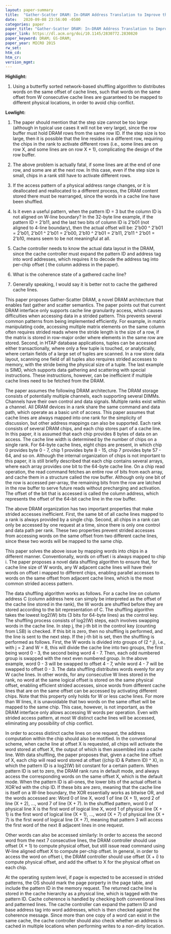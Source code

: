 ```yaml
---
layout: paper-summary
title:  "Gather-Scatter DRAM: In-DRAM Address Translation to Improve the Spatial Locality of Non-unit Strided Accesses"
date:   2020-09-08 23:56:00 -0500
categories: paper
paper_title: "Gather-Scatter DRAM: In-DRAM Address Translation to Improve the Spatial Locality of Non-unit Strided Accesses"
paper_link: https://dl.acm.org/doi/10.1145/2830772.2830820
paper_keyword: DRAM; GS-DRAM; 
paper_year: MICRO 2015
rw_set:
htm_cd:
htm_cr:
version_mgmt:
---
```


**Highlight:**

1. Using a butterfly sorted network-based shuffling algorithm to distributes words on the same offset of cache lines,
   such that words on the same offset from W consecutive cache lines are guaranteed to be mapped to different physical
   locations, in order to avoid chip conflict.



**Lowlight:**

1. The paper should mention that the step size cannot be too large (although in typical use cases it will not be
   very large), since the row buffer must hold DRAM rows from the same row ID. If the step size is too large,
   then it is possible that the line resides in a different row, requiring the chips in the rank to activate different
   rows (i.e., some lines are on row X, and some lines are on row X + 1), complicating the design of the row buffer.

2. The above problem is actually fatal, if some lines are at the end of one row, and some are at the next row. In this
   case, even if the step size is small, chips in a rank still have to activate different rows.

3. If the access pattern of a physical address range changes, or it is deallocated and reallocated to a different process,
   the DRAM content stored there must be rearranged, since the words in a cache line have been shuffled.

4. Is it even a useful pattern, when the pattern ID = 3 but the column ID is not aligned on W-line boundary?
   In the 32-byte line example, if the pattern ID = 2'b11, and the last two bits of column ID is 2'b01 
   (not aligned to 4-line boundary), then the actual offset will be:
   2'b00 ^ 2'b01 = 2'b01, 2'b01 ^ 2'b01 = 2'b00, 2'b10 ^ 2'b01 = 2'b11, 2'b11 ^ 2'b01 = 2'b10,
   means seem to be not meaningful at all.

5. Cache controller needs to know the actual data layout in the DRAM, since the cache controller must expand the 
   pattern ID and address tag into word addresses, which requires it to decode the address tag into per-chip offset (
   the column address in the paper).

6. What is the coherence state of a gathered cache line?

7. Generally speaking, I would say it is better not to cache the gathered cache lines.

This paper proposes Gather-Scatter DRAM, a novel DRAM architecture that enables fast gather and scatter semantics.
The paper points out that current DRAM interface only supports cache line granularity access, which causes difficulties
when accessing data in a strided pattern. This prevents several common patterns from being implemented efficiently.
For example, in matrix manipulating code, accessing multiple matrix elements on the same column often requires strided 
reads where the stride length is the size of a row, if the matrix is stored in row-major order where elements in the 
same row are stored. Second, in HTAP database applications, tuples can be accessed either transactionally,
where only a few tuple is touched, or analytically, where certain fields of a large set of tuples are scanned. In a row 
store data layout, scanning one field of all tuples also rerquires strided accesses to memory, with the stride being the 
physical size of a tuple. 
The last example is SIMD, which supports data gathering and scattering with special instructions. These instructions,
however, can be inefficient if multiple cache lines need to be fetched from the DRAM.

The paper assumes the following DRAM architecture. The DRAM storage consists of potentially multiple channels,
each supporting several DIMMs. Channels have their own control and data signals. Multiple ranks exist within a channel.
All DRAM devices in a rank share the same command and data path, which operate as a basic unit of access.
This paper assumes that cache lines are always mapped into one rank for the simplicity of discussion, but other address
mappings can also be supported.
Each rank consists of several DRAM chips, and each chip stores part of a cache line. In this paper, it is assumed that
each chip provides 8 bytes of data on an access. The cache line width is determined by the number of chips on a single 
rank. For 64-byte cache lines, eight chips are present, in which chip 0 provides byte 0 - 7, chip 1 provides byte 8 - 15,
chip 7 provides byte 57 - 64, and so on. 
Although the internal organization of chips is not important to this paper, it is still briefly described that each
chip contains several arrays, where each array provides one bit to the 64-byte cache line.
On a chip read operation, the read command fetches an entire row of bits from each array, and cache them in a structure
called the row buffer. Although only one bit of the row is accessed per-array, the remaining bits from the row are latched
in the row buffer to serve future reads without precharging and activation. The offset of the bit that is accessed is 
called the column address, which represents the offset of the 64-bit cache line in the row buffer.

The above DRAM organization has two important properties that make strided accesses inefficient. 
First, the same bit of all cache lines mapped to a rank is always provided by a single chip. Second, all chips in a rank 
can only be accessed by one request at a time, since there is only one control and data path per rank. 
These two properties prevent strided accesses from accessing words on the same offset from two different cache lines,
since these two words will be mapped to the same chip.

This paper solves the above issue by mapping words into chips in a different manner. Conventionally, words on offset i
is always mapped to chip i. The paper proposes a novel data shuffling algorithm to ensure that, for cache line size 
of W words, any W adjacent cache lines will have their words on offset i mapped to different chips, enabling parallel
accesses to words on the same offset from adjacent cache lines, which is the most common strided access pattern.

The data shuffling algorithm works as follows. For a cache line on column address C (column address here can simply be 
interpreted as the offset of the cache line stored in the rank), the W words are shuffled before they are stored according
to the bit representation of C. The shuffling algorithm takes the lowest log2(W) bits (3 bits for 64-byte lines) as the 
control key. The shuffling process consists of log2(W) steps, each involves swapping words in the cache line. 
In step j, the j-th bit in the control key (counting from LSB) is checked. If this bit is zero, then no shuffling is 
performed, and the line is sent to the next step. If the j-th bit is set, then the shuffling is performed as follows.
First, the W words is divided into groups of (2 ^ j), i.e., with j = 2 and W = 8, this will divide the cache line into
two groups, the first being word 0 - 3, the second being word 4 - 7. Then, each odd numbered group is swapped with the 
next even numbered group. In the above example, word 0 - 3 will be swapped to offset 4 - 7, while word 4 - 7 will be 
swapped to offset 0 - 3.
The data shuffling distributes words evenly for any W cache lines. In other words, for any consecutive W lines stored
in the rank, no word at the same logical offset is stored on the same physical offset, enabling efficient strided accesses,
since words from different cache lines that are on the same offset can be accessed by activating different chips.
Note that this property only holds for W or less cache lines. For more than W lines, it is unavoidable that two words
on the same offset will be mapped to the same chip. This case, however, is not important, as the DRAM interface only
allows accessing W words per operation. Even with strided access pattern, at most W distinct cache lines will be 
accessed, eliminating any possibility of chip conflict.

In order to access distinct cache lines on one request, the address computation within the chip should also be motified.
In the conventional scheme, when cache line at offset X is requested, all chips will activate the word stored at offset X,
the output of which is then assembled into a cache line.
With data shuffling, the paper proposes that, given a cache line offset of X, each chip will read word stored at offset
((chip ID & Pattern ID) ^ X), in which the pattern ID is a log2(W) bit constant for a certain pattern. When pattern ID
is set to zero, the DRAM rank runs in default mode, and always access the corresponding words on the same offset X, which
is the default mode.
When the pattern ID is all-ones, the lower bits of the actual offset is XOR'ed with the chip ID. If these bits are zero, 
meaning that the cache line is itself on a W-line boundary, the XOR essentially works as bitwise OR, and the words accessed 
are: Word 0 of line X, word 1 of line (X + 1), word 2 of line (X + 2), ..., word 7 of line (X + 7). 
In the shuffled pattern, word 0 of physical line X is the first word of logical line X, word 1 of physical line (X + 1)
is the first word of logical line (X + 1), ..., word (X + 7) of physical line (X + 7) is the first word of logical line (X + 7),
meaning that pattern 3 will access the first word of the next 8 adjacent lines in one request.

Other words can also be accessed similarly: In order to access the second word from the next 7 consecutive lines, the 
DRAM controller should use offset (X + 1) to compute physical offset, but still issue read command using W-line
aligned offset X to compute per-chip offset. In general, in order to access the word on offset i, the DRAM controller
should use offset (X + i) to compute physical offset, and add the offset to X for the physical offset on each chip.

At the operating system level, if page is expected to be accessed in strided patterns, the OS should mark the page porperty
in the page table, and include the pattern ID in the memory request. The returned cache line is stored in the cache 
hierarchy as a physical line, which is tagged with the pattern ID. Cache coherence is handled by checking both
conventional lines and patterned lines. The cache controller can expand the pattern ID and base address tag into word
addresses, which is then checked against the coherence message. Since more than one copy of a word can exist in the same
cache, the cache controller should also check whether an address is cached in multiple locations when performing writes
to a non-dirty location.
